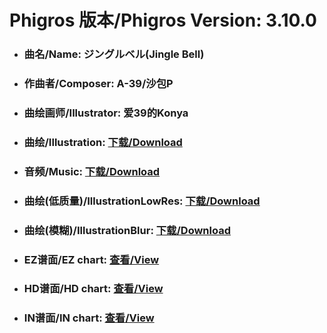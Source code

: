 
# Phigros 版本/Phigros Version:  3.10.0

- ### __曲名/Name:  ジングルベル(Jingle Bell)__

- ### __作曲者/Composer:  A-39/沙包P__

- ### __曲绘画师/Illustrator:  爱39的Konya__

- ### __曲绘/Illustration:  [下载/Download](https://github.com/Po6647A/PAR/releases/download/3.10.0/896.png)__

- ### __音频/Music:  [下载/Download](https://github.com/Po6647A/PAR/releases/download/3.10.0/1699.ogg)__

- ### __曲绘(低质量)/IllustrationLowRes:  [下载/Download](https://github.com/Po6647A/PAR/releases/download/3.10.0/1388.png)__

- ### __曲绘(模糊)/IllustrationBlur:  [下载/Download](https://github.com/Po6647A/PAR/releases/download/3.10.0/1142.png)__


- ### __EZ谱面/EZ chart:  [查看/View](./EZ.json/index.html)__

- ### __HD谱面/HD chart:  [查看/View](./HD.json/index.html)__

- ### __IN谱面/IN chart:  [查看/View](./IN.json/index.html)__
